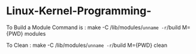 # Linux-Kernel-Programming-

   To Build a Module Command is : make -C /lib/modules/`unname -r`/build M={PWD} modules
   
   To Clean : make -C /lib/modules/`unname -r`/build M={PWD} clean
